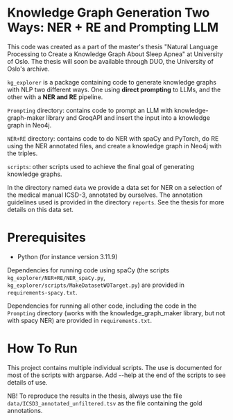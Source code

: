 # Knowledge Graph Generation Two Ways: NER + RE and Prompting LLM

This code was created as a part of the master's thesis "Natural Language Processing to Create a Knowledge Graph About Sleep Apnea" at University of Oslo. The thesis will soon be available through DUO, the University of Oslo's archive.

`kg_explorer` is a package containing code to generate knowledge graphs with NLP two different ways. One using **direct prompting** to LLMs, and the other with a **NER and RE** pipeline.

`Prompting` directory: contains code to prompt an LLM with knowledge-graph-maker library and GroqAPI and insert the input into a knowledge graph in Neo4j.

`NER+RE` directory: contains code to do NER with spaCy and PyTorch, do RE using the NER annotated files, and create a knowledge graph in Neo4j with the triples. 

`scripts`: other scripts used to achieve the final goal of generating knowledge graphs.

In the directory named `data` we provide a data set for NER on a selection of the medical manual ICSD-3, annotated by ourselves. The annotation guidelines used is provided in the directory `reports`. See the thesis for more details on this data set.

# Prerequisites

- Python (for instance version 3.11.9)

Dependencies for running code using spaCy (the scripts `kg_explorer/NER+RE/NER_spaCy.py`, `kg_explorer/scripts/MakeDatasetWOTarget.py`) are provided in `requirements-spacy.txt`.

Dependencies for running all other code, including the code in the `Prompting` directory (works with the knowledge_graph_maker library, but not with spacy NER) are provided in `requirements.txt`.

# How To Run

This project contains multiple individual scripts. The use is documented for most of the scripts with argparse. Add --help at the end of the scripts to see details of use.

NB! To reproduce the results in the thesis, always use the file `data/ICSD3_annotated_unfiltered.tsv` as the file containing the gold annotations.